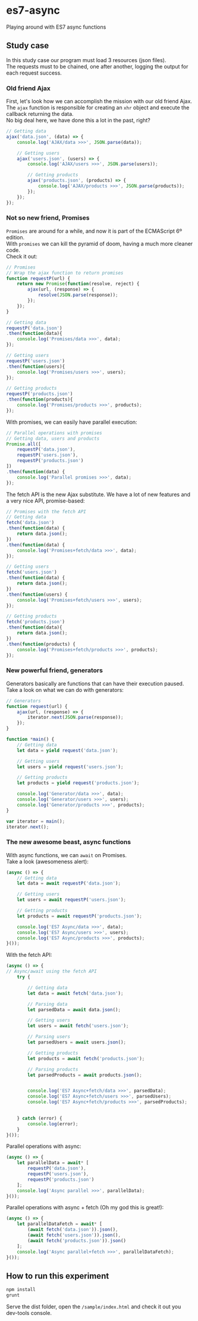 # es7-async
Playing around with ES7 async functions

## Study case
In this study case our program must load 3 resources (json files).  
The requests must to be chained, one after another, logging the output for each request success.  

### Old friend Ajax
First, let's look how we can accomplish the mission with our old friend Ajax.  
The `ajax` function is responsible for creating an `xhr` object and execute the callback returning the data.  
No big deal here, we have done this a lot in the past, right?  

```javascript
// Getting data
ajax('data.json', (data) => {
	console.log('AJAX/data >>>', JSON.parse(data));

	// Getting users
	ajax('users.json', (users) => {
		console.log('AJAX/users >>>', JSON.parse(users));

		// Getting products
		ajax('products.json', (products) => {
			console.log('AJAX/products >>>', JSON.parse(products));
		});
	});
});
```

### Not so new friend, Promises
`Promises` are around for a while, and now it is part of the ECMAScript 6º edition.  
With `promises` we can kill the pyramid of doom, having a much more cleaner code.  
Check it out:  
```javascript
// Promises
// Wrap the ajax function to return promises
function requestP(url) {
	return new Promise(function(resolve, reject) {
		ajax(url, (response) => {
			resolve(JSON.parse(response));
		});
	});
}

// Getting data
requestP('data.json')
.then(function(data){
	console.log('Promises/data >>>', data);
});

// Getting users
requestP('users.json')
.then(function(users){
	console.log('Promises/users >>>', users);
});

// Getting products
requestP('products.json')
.then(function(products){
	console.log('Promises/products >>>', products);
});
```
With promises, we can easily have parallel execution:  
```javascript
// Parallel operations with promises
// Getting data, users and products
Promise.all([
	requestP('data.json'),
	requestP('users.json'),
	requestP('products.json')
])
.then(function(data) {
	console.log('Parallel promises >>>', data);
});
```
The fetch API is the new Ajax substitute. We have a lot of new features and a very nice API, promise-based:  
```javascript
// Promises with the fetch API
// Getting data
fetch('data.json')
.then(function(data) {
	return data.json();
})
.then(function(data) {
	console.log('Promises+fetch/data >>>', data);
});

// Getting users
fetch('users.json')
.then(function(data) {
	return data.json();
})
.then(function(users) {
	console.log('Promises+fetch/users >>>', users);
});

// Getting products
fetch('products.json')
.then(function(data){
	return data.json();
})
.then(function(products) {
	console.log('Promises+fetch/products >>>', products);
});
```

### New powerful friend, generators
Generators basically are functions that can have their execution paused.  
Take a look on what we can do with generators:  
```javascript
// Generators
function request(url) {
	ajax(url, (response) => {
		iterator.next(JSON.parse(response));
	});
}

function *main() {
	// Getting data
	let data = yield request('data.json');

	// Getting users
	let users = yield request('users.json');

	// Getting products
	let products = yield request('products.json');

	console.log('Generator/data >>>', data);
	console.log('Generator/users >>>', users);
	console.log('Generator/products >>>', products);
}

var iterator = main();
iterator.next();
```

### The new awesome beast, async functions
With async functions, we can `await` on Promises.  
Take a look (awesomeness alert):  
```javascript
(async () => {
	// Getting data
	let data = await requestP('data.json');

	// Getting users
	let users = await requestP('users.json');

	// Getting products
	let products = await requestP('products.json');

	console.log('ES7 Async/data >>>', data);
	console.log('ES7 Async/users >>>', users);
	console.log('ES7 Async/products >>>', products);
}());
```
With the fetch API:  
```javascript
(async () => {
// Async/await using the fetch API
	try {

		// Getting data
		let data = await fetch('data.json');

		// Parsing data
		let parsedData = await data.json();

		// Getting users
		let users = await fetch('users.json');

		// Parsing users
		let parsedUsers = await users.json();

		// Getting products
		let products = await fetch('products.json');

		// Parsing products
		let parsedProducts = await products.json();


		console.log('ES7 Async+fetch/data >>>', parsedData);
		console.log('ES7 Async+fetch/users >>>', parsedUsers);
		console.log('ES7 Async+fetch/products >>>', parsedProducts);

		
	} catch (error) {
		console.log(error);
	}
}());
```
Parallel operations with async:  
```javascript
(async () => {
	let parallelData = await* [
		requestP('data.json'),
		requestP('users.json'),
		requestP('products.json')
	];
	console.log('Async parallel >>>', parallelData);
}());
```

Parallel operations with async + fetch (Oh my god this is great!):  
```javascript
(async () => {
	let parallelDataFetch = await* [
		(await fetch('data.json')).json(),
		(await fetch('users.json')).json(),
		(await fetch('products.json')).json()
	];
	console.log('Async parallel+fetch >>>', parallelDataFetch);
}());
```

## How to run this experiment
```bash
npm install
grunt
```
Serve the dist folder, open the `/sample/index.html` and check it out you dev-tools console.  

